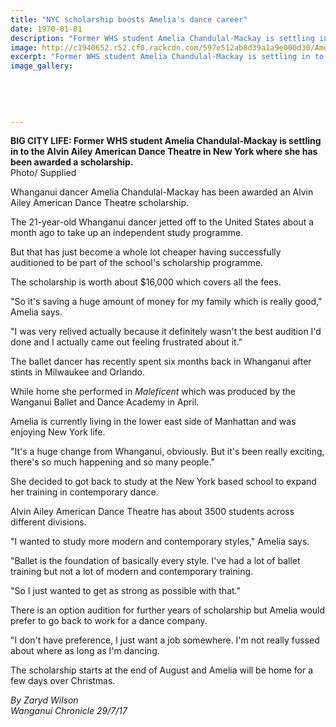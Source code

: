 ```yaml
---
title: "NYC scholarship boosts Amelia's dance career"
date: 1970-01-01
description: "Former WHS student Amelia Chandulal-Mackay is settling in to the Alvin Ailey American Dance Theatre in New York where she has been awarded a scholarship..."
image: http://c1940652.r52.cf0.rackcdn.com/597e512ab8d39a1a9e000d30/Ameila-Chandulal-Mackay-chron-27-July.jpg
excerpt: "Former WHS student Amelia Chandulal-Mackay is settling in to the Alvin Ailey American Dance Theatre in New York where she has been awarded a scholarship."
image_gallery:
    
    
    
    
    
---
```


<p><span><strong>BIG CITY LIFE: Former WHS student Amelia Chandulal-Mackay is settling in to the Alvin Ailey American Dance Theatre in New York where she has been awarded a scholarship.</strong> <br />Photo/ Supplied</span></p>
<p class="element element-paragraph">Whanganui dancer Amelia Chandulal-Mackay has been awarded an Alvin Ailey American Dance Theatre scholarship.</p>
<p class="element element-paragraph">The 21-year-old Whanganui dancer jetted off to the United States about a month ago to take up an independent study programme.</p>
<p class="element element-paragraph">But that has just become a whole lot cheaper having successfully auditioned to be part of the school's scholarship programme.</p>
<p class="element element-paragraph">The scholarship is worth about $16,000 which covers all the fees.</p>
<p class="element element-paragraph">"So it's saving a huge amount of money for my family which is really good," Amelia says.</p>
<p class="element element-paragraph">"I was very relived actually because it definitely wasn't the best audition I'd done and I actually came out feeling frustrated about it."</p>
<p class="element element-paragraph">The ballet dancer has recently spent six months back in Whanganui after stints in Milwaukee and Orlando.</p>
<p class="element element-paragraph">While home she performed in&nbsp;<em>Maleficent</em>&nbsp;which was produced by the Wanganui Ballet and Dance Academy in April.</p>
<p class="element element-paragraph">Amelia is currently living in the lower east side of Manhattan and was enjoying New York life.</p>
<p class="element element-paragraph">"It's a huge change from Whanganui, obviously. But it's been really exciting, there's so much happening and so many people."</p>
<p class="element element-paragraph">She decided to got back to study at the New York based school to expand her training in contemporary dance.</p>
<p class="element element-paragraph">Alvin Ailey American Dance Theatre has about 3500 students across different divisions.</p>
<p class="element element-paragraph">"I wanted to study more modern and contemporary styles," Amelia says.</p>
<p class="element element-paragraph">"Ballet is the foundation of basically every style. I've had a lot of ballet training but not a lot of modern and contemporary training.</p>
<p class="element element-paragraph">"So I just wanted to get as strong as possible with that."</p>
<p class="element element-paragraph">There is an option audition for further years of scholarship but Amelia would prefer to go back to work for a dance company.</p>
<p class="element element-paragraph">"I don't have preference, I just want a job somewhere. I'm not really fussed about where as long as I'm dancing.</p>
<p class="element element-paragraph">The scholarship starts at the end of August and Amelia will be home for a few days over Christmas.</p>
<p><em>By Zaryd Wilson</em><br /><em>Wanganui Chronicle 29/7/17</em></p>

